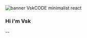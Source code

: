 <img src="https://github.com/CodeVsk/CodeVsk/blob/main/react-banner.png?raw=true" alt="banner VskCODE minimalist react">

### Hi i'm Vsk 

--
